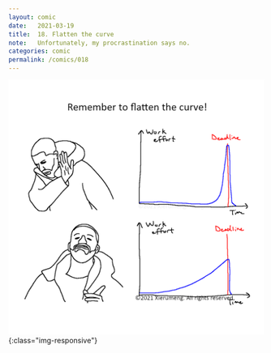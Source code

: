 ```yaml
---
layout: comic
date:   2021-03-19
title:  18. Flatten the curve
note:   Unfortunately, my procrastination says no.
categories: comic
permalink: /comics/018
---
```

![PAGE 018](/comics/018-57yBYqRAc1XWIijg-MJKcwYrb25PKLNd0.png){:class="img-responsive"}
